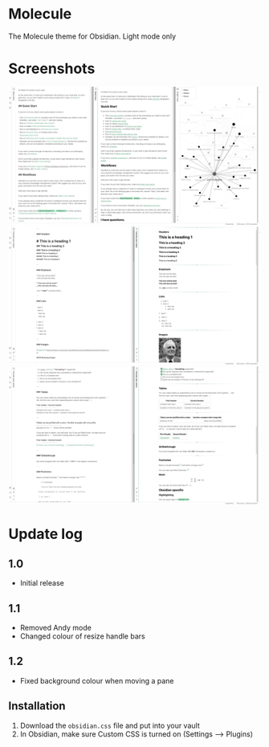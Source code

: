 # Molecule
The Molecule theme for Obsidian. Light mode only

# Screenshots
![Screenshot 1](images/Screenshot1.png)
![Screenshot 2](images/Screenshot2.png)
![Screenshot 3](images/Screenshot3.png)

# Update log
## 1.0
- Initial release

## 1.1
- Removed Andy mode
- Changed colour of resize handle bars

## 1.2
- Fixed background colour when moving a pane

## Installation
1. Download the `obsidian.css` file and put into your vault
2. In Obsidian, make sure Custom CSS is turned on (Settings --> Plugins)
